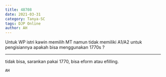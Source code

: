 ```yaml
---
title: 48708
date: 2021-03-31
category: Tanya-SC
tags: DJP Online
author: AH
---
```


Untuk WP istri kawin memilih MT namun tidak memiliki A1/A2 untuk pengisiannya apakah bisa menggunakan 1770s ?

---

tidak bisa, sarankan pakai 1770, bisa eform atau efilling.

`AH`

